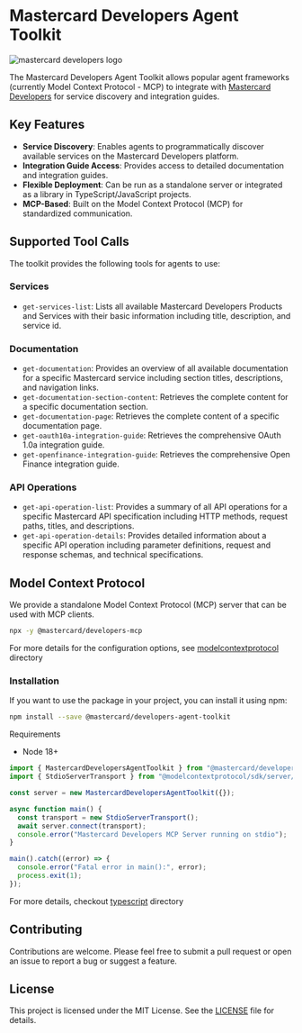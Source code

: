 # Mastercard Developers Agent Toolkit

<picture>
  <source media="(prefers-color-scheme: dark)" srcset="https://developer.mastercard.com/_/_/src/global/assets/svg/mcdev-logo-light.svg">
  <img src="https://developer.mastercard.com/_/_/src/global/assets/svg/mcdev-logo-dark.svg" alt="mastercard developers logo">
</picture>

The Mastercard Developers Agent Toolkit allows popular agent frameworks (currently Model Context Protocol - MCP) to integrate with [Mastercard Developers](https://developer.mastercard.com) for service discovery and integration guides.

## Key Features

* **Service Discovery**: Enables agents to programmatically discover available services on the Mastercard Developers platform.
* **Integration Guide Access**: Provides access to detailed documentation and integration guides.
* **Flexible Deployment**: Can be run as a standalone server or integrated as a library in TypeScript/JavaScript projects.
* **MCP-Based**: Built on the Model Context Protocol (MCP) for standardized communication.

## Supported Tool Calls

The toolkit provides the following tools for agents to use:

### Services

* `get-services-list`: Lists all available Mastercard Developers Products and Services with their basic information including title, description, and service id.

### Documentation

* `get-documentation`: Provides an overview of all available documentation for a specific Mastercard service including section titles, descriptions, and navigation links.
* `get-documentation-section-content`: Retrieves the complete content for a specific documentation section.
* `get-documentation-page`: Retrieves the complete content of a specific documentation page.
* `get-oauth10a-integration-guide`: Retrieves the comprehensive OAuth 1.0a integration guide.
* `get-openfinance-integration-guide`: Retrieves the comprehensive Open Finance integration guide.

### API Operations

* `get-api-operation-list`: Provides a summary of all API operations for a specific Mastercard API specification including HTTP methods, request paths, titles, and descriptions.
* `get-api-operation-details`: Provides detailed information about a specific API operation including parameter definitions, request and response schemas, and technical specifications.

## Model Context Protocol

We provide a standalone Model Context Protocol (MCP) server that can be used with MCP clients.

```bash
npx -y @mastercard/developers-mcp
```

For more details for the configuration options, see [modelcontextprotocol](modelcontextprotocol/README.md) directory

### Installation

If you want to use the package in your project, you can install it using npm:

```bash
npm install --save @mastercard/developers-agent-toolkit
```

Requirements
- Node 18+

```javascript
import { MastercardDevelopersAgentToolkit } from "@mastercard/developers-agent-toolkit/mcp";
import { StdioServerTransport } from "@modelcontextprotocol/sdk/server/stdio.js";

const server = new MastercardDevelopersAgentToolkit({});

async function main() {
  const transport = new StdioServerTransport();
  await server.connect(transport);
  console.error("Mastercard Developers MCP Server running on stdio");
}

main().catch((error) => {
  console.error("Fatal error in main():", error);
  process.exit(1);
});
```

For more details, checkout [typescript](typescript/README.md) directory

## Contributing

Contributions are welcome. Please feel free to submit a pull request or open an issue to report a bug or suggest a feature.

## License

This project is licensed under the MIT License. See the [LICENSE](LICENSE) file for details.